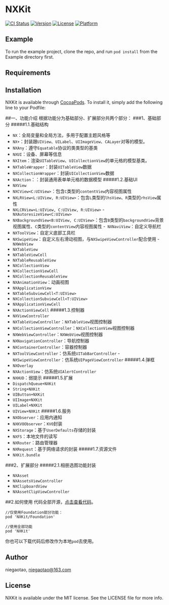 # NXKit

[![CI Status](https://img.shields.io/travis/niegaotao/NXKit.svg?style=flat)](https://travis-ci.org/niegaotao/NXKit)
[![Version](https://img.shields.io/cocoapods/v/NXKit.svg?style=flat)](https://cocoapods.org/pods/NXKit)
[![License](https://img.shields.io/cocoapods/l/NXKit.svg?style=flat)](https://cocoapods.org/pods/NXKit)
[![Platform](https://img.shields.io/cocoapods/p/NXKit.svg?style=flat)](https://cocoapods.org/pods/NXKit)

## Example

To run the example project, clone the repo, and run `pod install` from the Example directory first.

## Requirements

## Installation

NXKit is available through [CocoaPods](https://cocoapods.org). To install
it, simply add the following line to your Podfile:

##一、功能介绍
根据功能分为基础部分、扩展部分共两个部分：
###1、基础部分
#####1.1.基础结构
- `NX`：全局变量和全局方法，多用于配置主题风格等
- `NX+`：封装跟`UIView`、`UILabel`、`UIImageView`、`CALayer`对等的模型。
- `NXAny`：遵守`Equatable`协议的类类型的基类
- `NXUI`：设备、屏幕等信息
- `NXItem`：渲染`UITableView`、`UICollectionView`的单元格的模型基类。
- `NXTableWrapper`：封装`UITableView`数据
- `NXCollectionWrapper`：封装`UICollectionView`数据
- `NXAction`：：封装通用表单单元格的数据模型
#####1.2.基础UI
- `NXView`
- `NXCView<C:UIView>`：包含`C`类型的`contentView`内容视图属性
- `NXLRView<L:UIView, R:UIView>`：包含`L`类型的`lhsView`、`R`类型的`rhsView`属性
- `NXLCRView<L:UIView, C:UIView, R:UIView>`
-` NXAutoresizeView<C:UIView>`
- `NXBackgroundView<B:UIView, C:UIView>`：包含`B`类型的`backgroundView`背景视图属性、`C`类型的`contentView`内容视图属性
-` NXNaviView`：自定义导航栏
- `NXToolView`：自定义底部工具栏
- `NXSwipeView`：自定义左右滑动视图，与`NXSwipeViewController`配合使用
-` NXWebView`
- `NXTableView`
- `NXTableViewCell`
- `NXTableReusableView`
- `NXCollectionView`
- `NXCollectionViewCell`
- `NXCollectionReusableView`
- `NXAnimationView`：动画视图
- `NXApplicationView`
- `NXTableSubviewCell<T:UIView>`
- `NXCollectionSubviewCell<T:UIView>`
- `NXApplicationViewCell`
- `NXActionViewCell`
#####1.3.控制器
- `NXViewController`
- `NXTableViewController`：`NXTableView`视图控制器
- `NXCollectionViewController`：`NXCollectionView`视图控制器
- `NXWebViewController`：`NXWebView`视图控制器
- `NXNavigationController`：导航控制器
- `NXContainerController`：容器控制器
- `NXToolViewController`：仿系统`UITabBarController`
-` NXSwipeViewController`：仿系统`UIPageViewController`
#####1.4.弹框
- `NXOverlay`
- `NXActionView`：仿系统`UIAlertController`
- `NXHUD`：弱提示
#####1.5.扩展
- `DispatchQueue+NXKit`
- `String+NXKit`
- `UIButton+NXKit`
- `UIImage+NXKit`
- `UILabel+NXKit`
- `UIView+NXKit`
#####1.6.服务
- `NXObserver`：应用内通知
- `NXKVOObserver`：`KVO`封装
- `NXStorage`：基于`UserDefaults`存储的封装
- `NXFS`：本地文件的读写
- `NXRouter`：路由管理器
- `NXRequest`：基于网络请求的封装
#####1.7.资源文件
- `NXKit.bundle`

###2、扩展部分
#####2.1.相册选图功能封装
- `NXAsset`
- `NXAssetsViewController`
- `NXClipboardView`
- `NXAssetClipViewController`

##2.如何使用
代码全部开源，[点击查看代码](git@github.com:niegaotao/NXKit.git)。
```
//仅使用Foundation部分功能：
pod 'NXKit/Foundation'

//使用全部功能
pod 'NXKit'
```
你也可以下载代码后修改作为本地`pod`去使用。

## Author

niegaotao, niegaotao@163.com

## License

NXKit is available under the MIT license. See the LICENSE file for more info.
